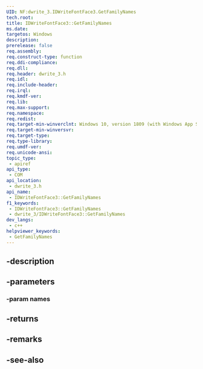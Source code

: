 ```yaml
---
UID: NF:dwrite_3.IDWriteFontFace3.GetFamilyNames
tech.root: 
title: IDWriteFontFace3::GetFamilyNames
ms.date: 
targetos: Windows
description: 
prerelease: false
req.assembly: 
req.construct-type: function
req.ddi-compliance: 
req.dll: 
req.header: dwrite_3.h
req.idl: 
req.include-header: 
req.irql: 
req.kmdf-ver: 
req.lib: 
req.max-support: 
req.namespace: 
req.redist: 
req.target-min-winverclnt: Windows 10, version 1809 (with Windows App SDK 0.5 or later)
req.target-min-winversvr: 
req.target-type: 
req.type-library: 
req.umdf-ver: 
req.unicode-ansi: 
topic_type:
 - apiref
api_type:
 - COM
api_location:
 - dwrite_3.h
api_name:
 - IDWriteFontFace3::GetFamilyNames
f1_keywords:
 - IDWriteFontFace3::GetFamilyNames
 - dwrite_3/IDWriteFontFace3::GetFamilyNames
dev_langs:
 - c++
helpviewer_keywords:
 - GetFamilyNames
---
```


## -description

## -parameters

### -param names

## -returns

## -remarks

## -see-also

